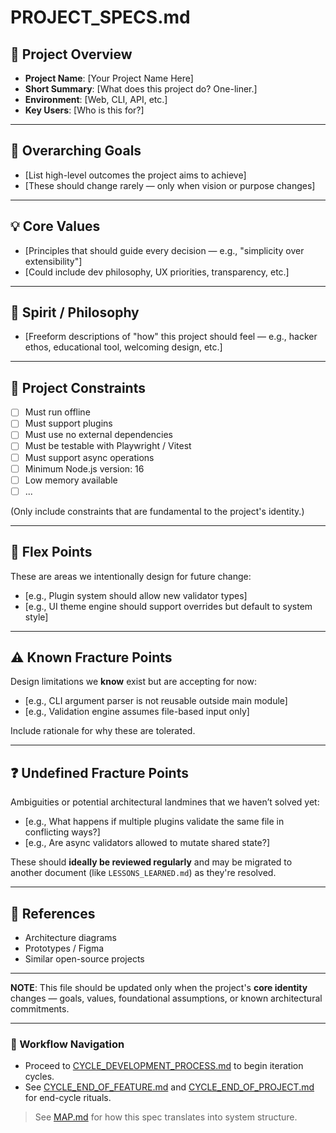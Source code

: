 # PROJECT_SPECS.md

## 🧭 Project Overview
- **Project Name**: [Your Project Name Here]
- **Short Summary**: [What does this project do? One-liner.]
- **Environment**: [Web, CLI, API, etc.]
- **Key Users**: [Who is this for?]

---

## 🎯 Overarching Goals
- [List high-level outcomes the project aims to achieve]
- [These should change rarely — only when vision or purpose changes]

---

## 💡 Core Values
- [Principles that should guide every decision — e.g., "simplicity over extensibility"]
- [Could include dev philosophy, UX priorities, transparency, etc.]

---

## 🧘 Spirit / Philosophy
- [Freeform descriptions of "how" this project should feel — e.g., hacker ethos, educational tool, welcoming design, etc.]

---

## 🚫 Project Constraints
- [ ] Must run offline
- [ ] Must support plugins
- [ ] Must use no external dependencies
- [ ] Must be testable with Playwright / Vitest
- [ ] Must support async operations
- [ ] Minimum Node.js version: 16
- [ ] Low memory available
- [ ] ...

(Only include constraints that are fundamental to the project's identity.)

---

## 🔀 Flex Points
These are areas we intentionally design for future change:
- [e.g., Plugin system should allow new validator types]
- [e.g., UI theme engine should support overrides but default to system style]

---

## ⚠️ Known Fracture Points
Design limitations we **know** exist but are accepting for now:
- [e.g., CLI argument parser is not reusable outside main module]
- [e.g., Validation engine assumes file-based input only]

Include rationale for why these are tolerated.

---

## ❓ Undefined Fracture Points
Ambiguities or potential architectural landmines that we haven’t solved yet:
- [e.g., What happens if multiple plugins validate the same file in conflicting ways?]
- [e.g., Are async validators allowed to mutate shared state?]

These should **ideally be reviewed regularly** and may be migrated to another document (like `LESSONS_LEARNED.md`) as they're resolved.

---

## 🔗 References
- Architecture diagrams
- Prototypes / Figma
- Similar open-source projects

---

**NOTE**: This file should be updated only when the project's **core identity** changes — goals, values, foundational assumptions, or known architectural commitments.

---

### 🔄 Workflow Navigation
- Proceed to [CYCLE_DEVELOPMENT_PROCESS.md](./CYCLE_DEVELOPMENT_PROCESS.md) to begin iteration cycles.
- See [CYCLE_END_OF_FEATURE.md](./CYCLE_END_OF_FEATURE.md) and [CYCLE_END_OF_PROJECT.md](./CYCLE_END_OF_PROJECT.md) for end-cycle rituals.


> See [MAP.md](../blueprint/MAP.md) for how this spec translates into system structure.
